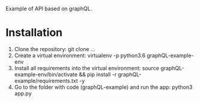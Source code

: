 Example of API based on graphQL.

# Installation

1. Clone the repository:
    git clone ...
2. Create a virtual environment:
    virtualenv -p python3.6 graphQL-example-env
3. Install all requirements into the virtual environment:
    source graphQL-example-env/bin/activate && pip install -r graphQL-example/requirements.txt -y
4. Go to the folder with code (graphQL-example) and run the app:
    python3 app.py
